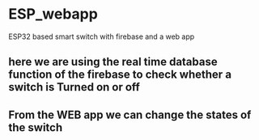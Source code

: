 # ESP_webapp
ESP32 based smart switch with firebase and a web app

## here we are using the real time database function of the firebase to check whether a switch is Turned on or off
## From the WEB app we can change the states of the switch
